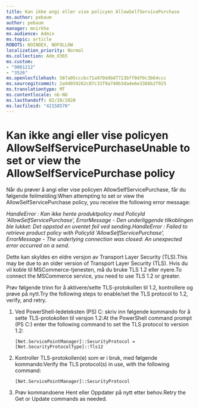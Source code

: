 ```yaml
---
title: Kan ikke angi eller vise policyen AllowSelfServicePurchase
ms.author: pebaum
author: pebaum
manager: mnirkhe
ms.audience: Admin
ms.topic: article
ROBOTS: NOINDEX, NOFOLLOW
localization_priority: Normal
ms.collection: Adm_O365
ms.custom:
- "9001212"
- "3526"
ms.openlocfilehash: 587a05cccbc71a970d4bd7723bff0df0c3b64ccc
ms.sourcegitcommit: 2a9d059262c07c33f9a740b3da4e6e3366b2f925
ms.translationtype: MT
ms.contentlocale: nb-NO
ms.lasthandoff: 02/20/2020
ms.locfileid: "42158570"
---
```

# <a name="unable-to-set-or-view-the-allowselfservicepurchase-policy"></a><span data-ttu-id="77554-102">Kan ikke angi eller vise policyen AllowSelfServicePurchase</span><span class="sxs-lookup"><span data-stu-id="77554-102">Unable to set or view the AllowSelfServicePurchase policy</span></span>

<span data-ttu-id="77554-103">Når du prøver å angi eller vise policyen AllowSelfServicePurchase, får du følgende feilmelding:</span><span class="sxs-lookup"><span data-stu-id="77554-103">When attempting to set or view the AllowSelfServicePurchase policy, you receive the following error message:</span></span>

<span data-ttu-id="77554-104">*HandleError : Kan ikke hente produktpolicy med PolicyId 'AllowSelfServicePurchase', ErrorMessage - Den underliggende tilkoblingen ble lukket: Det oppstod en uventet feil ved sending.*</span><span class="sxs-lookup"><span data-stu-id="77554-104">*HandleError : Failed to retrieve product policy with PolicyId 'AllowSelfServicePurchase', ErrorMessage - The underlying connection was closed: An unexpected error occurred on a send.*</span></span>

<span data-ttu-id="77554-105">Dette kan skyldes en eldre versjon av Transport Layer Security (TLS).</span><span class="sxs-lookup"><span data-stu-id="77554-105">This may be due to an older version of Transport Layer Security (TLS).</span></span> <span data-ttu-id="77554-106">Hvis du vil koble til MSCommerce-tjenesten, må du bruke TLS 1.2 eller nyere.</span><span class="sxs-lookup"><span data-stu-id="77554-106">To connect the MSCommerce service, you need to use TLS 1.2 or greater.</span></span>  

<span data-ttu-id="77554-107">Prøv følgende trinn for å aktivere/sette TLS-protokollen til 1.2, kontrollere og prøve på nytt.</span><span class="sxs-lookup"><span data-stu-id="77554-107">Try the following steps to enable/set the TLS protocol to 1.2, verify, and retry.</span></span>
 1. <span data-ttu-id="77554-108">Ved PowerShell-ledeteksten (PS\) C: skriv inn følgende kommando for å sette TLS-protokollen til versjon 1.2:</span><span class="sxs-lookup"><span data-stu-id="77554-108">At the PowerShell command prompt (PS C:\) enter the following command to set the TLS protocol to version 1.2:</span></span>

    `[Net.ServicePointManager]::SecurityProtocol = [Net.SecurityProtocolType]::Tls12`

2. <span data-ttu-id="77554-109">Kontroller TLS-protokollen(e) som er i bruk, med følgende kommando:</span><span class="sxs-lookup"><span data-stu-id="77554-109">Verify the TLS protocol(s) in use, with the following command:</span></span>

    `[Net.ServicePointManager]::SecurityProtocol` 

3. <span data-ttu-id="77554-110">Prøv kommandoene Hent eller Oppdater på nytt etter behov.</span><span class="sxs-lookup"><span data-stu-id="77554-110">Retry the Get or Update commands as needed.</span></span>

